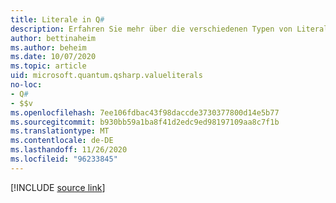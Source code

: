 ```yaml
---
title: Literale in Q#
description: Erfahren Sie mehr über die verschiedenen Typen von Literalen in der Q# Programmiersprache.
author: bettinaheim
ms.author: beheim
ms.date: 10/07/2020
ms.topic: article
uid: microsoft.quantum.qsharp.valueliterals
no-loc:
- Q#
- $$v
ms.openlocfilehash: 7ee106fdbac43f98daccde3730377800d14e5b77
ms.sourcegitcommit: b930bb59a1ba8f41d2edc9ed98197109aa8c7f1b
ms.translationtype: MT
ms.contentlocale: de-DE
ms.lasthandoff: 11/26/2020
ms.locfileid: "96233845"
---
```

<!---
# Literals in Q#
-->

[!INCLUDE [source link](~/includes/qsharp-language/Specifications/Language/3_Expressions/ValueLiterals.md)]

